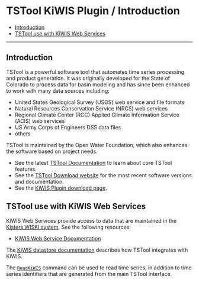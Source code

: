 # TSTool KiWIS Plugin / Introduction #

*   [Introduction](#introduction)
*   [TSTool use with KiWIS Web Services](#tstool-use-with-kiwis-web-services)

----------------------

## Introduction ##

TSTool is a powerful software tool that automates time series processing and product generation.
It was originally developed for the State of Colorado to process data for basin modeling and has since
been enhanced to work with many data sources including:

*   United States Geological Survey (USGS) web service and file formats
*   Natural Resources Conservation Service (NRCS) web services
*   Regional Climate Center (RCC) Applied Climate Information Service (ACIS) web services
*   US Army Corps of Engineers DSS data files
*   others

TSTool is maintained by the Open Water Foundation,
which also enhances the software based on project needs.

*   See the latest [TSTool Documentation](https://opencdss.state.co.us/tstool/latest/doc-user/) to learn about core TSTool features.
*   See the [TSTool Download website](https://opencdss.state.co.us/tstool/) for the most recent software versions and documentation.
*   See the [KiWIS Plugin download page](https://software.openwaterfoundation.org/tstool-kiwis-plugin/).

## TSTool use with KiWIS Web Services ##

KiWIS Web Services provide access to data that are maintained in the
[Kisters WISKI system](https://www.kisters.net/NA/products/wiski/).
See the following resources:

*   [KiWIS Web Service Documentation](https://data.northernwater.org/KiWIS/KiWIS?datasource=0&service=kisters&type=queryServices&request=getrequestinfo)

The [KiWIS datastore documentation](../datastore-ref/KiWIS/KiWIS.md) describes how TSTool integrates with KiWIS.

The [`ReadKiWIS`](../command-ref/ReadKiWIS/ReadKiWIS.md) command can be used to read time series,
in addition to time series identifiers that are generated from the main TSTool interface.
